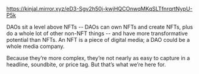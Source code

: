 https://kinjal.mirror.xyz/eD3-Sgv2h50j-kwjHQCOnwqMKqSLTfnrqrtNypU-P5k


DAOs sit a level above NFTs -- DAOs can own NFTs and create NFTs, plus do a whole lot of other non-NFT things -- and have more transformative potential than NFTs. An NFT is a piece of digital media; a DAO could be a whole media company.


Because they’re more complex, they’re not nearly as easy to capture in a headline, soundbite, or price tag. But that’s what we’re here for.


